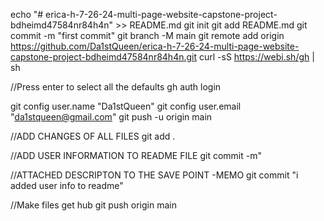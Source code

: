 echo "# erica-h-7-26-24-multi-page-website-capstone-project-bdheimd47584nr84h4n" >> README.md
git init
git add README.md
git commit -m "first commit"
git branch -M main
git remote add origin https://github.com/Da1stQueen/erica-h-7-26-24-multi-page-website-capstone-project-bdheimd47584nr84h4n.git
curl -sS https://webi.sh/gh | sh

//Press enter to select all the defaults
gh auth login

git config user.name "Da1stQueen"
git config user.email "da1stqueen@gmail.com"
git push -u origin main

//ADD CHANGES OF ALL FILES
git add .

//ADD USER INFORMATION TO README FILE
 git commit -m"
 
 //ATTACHED DESCRIPTON TO THE SAVE POINT -MEMO
 git commit "i added user info to readme"

//Make files get hub
git push origin main

